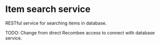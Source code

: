 # Item search service
RESTful service for searching items in database.

TODO: Change from direct Recombee access to connect with database service.
